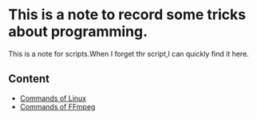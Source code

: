 # This is a note to record some tricks about programming.

This is a note for scripts.When I forget thr script,I can quickly find it here.

## Content
* [Commands of Linux](CommandsOfLinux.md)
* [Commands of FFmpeg](CommandsOfFFmpeg.md)
